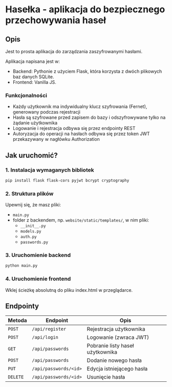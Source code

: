 # Hasełka - aplikacja do bezpiecznego przechowywania haseł

## Opis

Jest to prosta aplikacja do zarządzania zaszyfrowanymi hasłami.

Aplikacja napisana jest w:
- Backend: Pythonie z użyciem Flask, która korzysta z dwóch plikowych baz danych SQLite.
- Frontend: Vanilla JS.

### Funkcjonalności

- Każdy użytkownik ma indywidualny klucz szyfrowania (Fernet), generowany podczas rejestracji
- Hasła są szyfrowane przed zapisem do bazy i odszyfrowywane tylko na żądanie użytkownika
- Logowanie i rejestracja odbywa się przez endpointy REST
- Autoryzacja do operacji na hasłach odbywa się przez token JWT przekazywany w nagłówku Authorization

## Jak uruchomić?

### 1. Instalacja wymaganych bibliotek

```bash
pip install flask flask-cors pyjwt bcrypt cryptography
```

### 2. Struktura plików

Upewnij się, że masz pliki:

- `main.py`
- folder z backendem, np. `website/static/templates/`, w nim pliki:
	- `__init__.py`
	- `models.py`
	- `auth.py`
	- `passwords.py`

### 3. Uruchomienie backend

```bash
python main.py
```

### 4. Uruchomienie frontend
Wklej ścieżkę absolutną do pliku index.html w przeglądarce.

## Endpointy

| Metoda | Endpoint | Opis |
|--------|----------|------|
| `POST` | `/api/register` | Rejestracja użytkownika |
| `POST` | `/api/login` | Logowanie (zwraca JWT) |
| `GET` | `/api/passwords` | Pobranie listy haseł użytkownika |
| `POST` | `/api/passwords` | Dodanie nowego hasła |
| `PUT` | `/api/passwords/<id>` | Edycja istniejącego hasła |
| `DELETE` | `/api/passwords/<id>` | Usunięcie hasła |